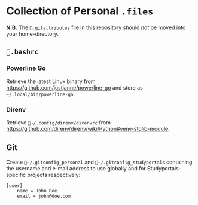 # Collection of Personal `.files`

**N.B.** The `📄.gitattributes` file in this repository should _not_ be moved
into your home-directory.

## `📄.bashrc`

### Powerline Go

Retrieve the latest Linux binary from https://github.com/justjanne/powerline-go
and store as `~/.local/bin/powerline-go`.

### Direnv

Retrieve `📄~/.config/direnv/direnvrc` from
https://github.com/direnv/direnv/wiki/Python#venv-stdlib-module.

## Git

Create `📄~/.gitconfig_personal` and `📄~/.gitconfig_studyportals` containing
the username and e-mail address to use globally and for Studyportals-specific
projects respectively:

```
[user]
	name = John Doe
	email = john@doe.com
```
